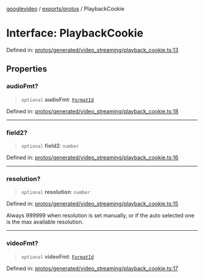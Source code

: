 [googlevideo](../../../README.md) / [exports/protos](../README.md) / PlaybackCookie

# Interface: PlaybackCookie

Defined in: [protos/generated/video\_streaming/playback\_cookie.ts:13](https://github.com/LuanRT/googlevideo/blob/cc730b4dbadc5ae882d6aa28d716e442943577fa/protos/generated/video_streaming/playback_cookie.ts#L13)

## Properties

### audioFmt?

> `optional` **audioFmt**: [`FormatId`](FormatId.md)

Defined in: [protos/generated/video\_streaming/playback\_cookie.ts:18](https://github.com/LuanRT/googlevideo/blob/cc730b4dbadc5ae882d6aa28d716e442943577fa/protos/generated/video_streaming/playback_cookie.ts#L18)

***

### field2?

> `optional` **field2**: `number`

Defined in: [protos/generated/video\_streaming/playback\_cookie.ts:16](https://github.com/LuanRT/googlevideo/blob/cc730b4dbadc5ae882d6aa28d716e442943577fa/protos/generated/video_streaming/playback_cookie.ts#L16)

***

### resolution?

> `optional` **resolution**: `number`

Defined in: [protos/generated/video\_streaming/playback\_cookie.ts:15](https://github.com/LuanRT/googlevideo/blob/cc730b4dbadc5ae882d6aa28d716e442943577fa/protos/generated/video_streaming/playback_cookie.ts#L15)

Always 999999 when resolution is set manually, or if the auto selected one is the max available resolution.

***

### videoFmt?

> `optional` **videoFmt**: [`FormatId`](FormatId.md)

Defined in: [protos/generated/video\_streaming/playback\_cookie.ts:17](https://github.com/LuanRT/googlevideo/blob/cc730b4dbadc5ae882d6aa28d716e442943577fa/protos/generated/video_streaming/playback_cookie.ts#L17)
